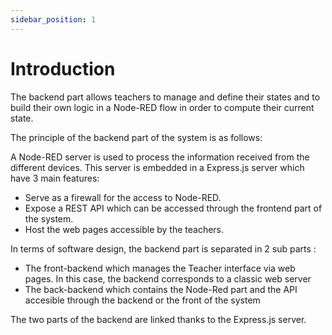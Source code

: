 ```yaml
---
sidebar_position: 1
---
```


# Introduction

The backend part allows teachers to manage and define their states and to build their own logic in a Node-RED flow in order to compute their current state.

The principle of the backend part of the system is as follows:

A Node-RED server is used to process the information received from the different devices. This server is embedded in a Express.js server which have 3 main features:

- Serve as a firewall for the access to Node-RED.
- Expose a REST API which can be accessed through the frontend part of the system.
- Host the web pages accessible by the teachers.

In terms of software design, the backend part is separated in 2 sub parts :

- The front-backend which manages the Teacher interface via web pages. In this case, the backend corresponds to a classic web server
- The back-backend which contains the Node-Red part and the API accesible through the backend or the front of the system

The two parts of the backend are linked thanks to the Express.js server.